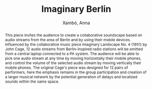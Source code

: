 --- 
title: "Imaginary Berlin" 
abstract: "This piece invites the audience to create a collaborative soundscape based on audio streams from the area of Berlin and by using their mobile devices. Influenced by the collaborative music piece Imaginary Landscape No. 4 (1951) by John Cage, 12 audio streams from Berlin-inspired radio stations will be emitted from a central laptop connected to a PA system. The audience will be able to pick one audio stream at any time by moving horizontally their mobile phones, and control the volume of the selected audio stream by moving vertically their mobile phones. The original Cage's piece was designed for 12 pairs of performers, here the emphasis remains in the group participation and creation of a larger musical network by the potential generation of delays and localized sounds within the same space." 
address: "Berlin" 
author: "Xambó, Anna"
webAuthor: "Anna Xambó" 
booktitle: "Proceedings of the International Web Audio Conference" 
editor: "Monschke, Jan and Guttandin, Christoph and Schnell, Norbert and Jenkinson, Thomas and Schaedler, Jack" 
month: "Proceedings of the International Web Audio Conference"
pages: "" 
publisher: "TU Berlin" 
series: "WAC '18"
track: "Performance"  
year: "2018" 
id: "2018_vid6" 
tags: year2018
media: https://www.youtube.com/watch?v=v7FwOEy0jK4 
pdflink: none
ISSN: 2663-5844
---